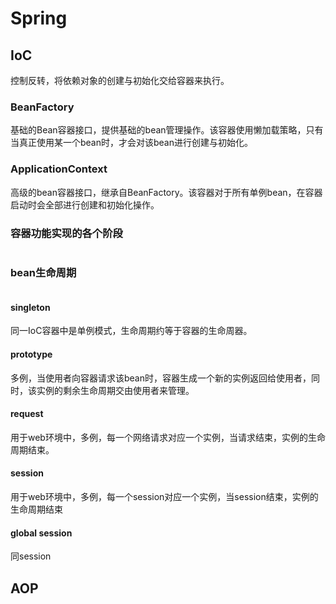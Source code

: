 # Spring

## IoC

控制反转，将依赖对象的创建与初始化交给容器来执行。

### BeanFactory

基础的Bean容器接口，提供基础的bean管理操作。该容器使用懒加载策略，只有当真正使用某一个bean时，才会对该bean进行创建与初始化。

### ApplicationContext

高级的bean容器接口，继承自BeanFactory。该容器对于所有单例bean，在容器启动时会全部进行创建和初始化操作。

### 容器功能实现的各个阶段

<img :src="$withBase='/img/container-function-implement.png'" class="align-center"/>

### bean生命周期

<img :src="$withBase='/img/spring-bean-life-cycle.png'" class="align-center"/>

#### singleton

同一IoC容器中是单例模式，生命周期约等于容器的生命周器。

#### prototype

多例，当使用者向容器请求该bean时，容器生成一个新的实例返回给使用者，同时，该实例的剩余生命周期交由使用者来管理。

#### request

用于web环境中，多例，每一个网络请求对应一个实例，当请求结束，实例的生命周期结束。

#### session

用于web环境中，多例，每一个session对应一个实例，当session结束，实例的生命周期结束

#### global session

同session

## AOP